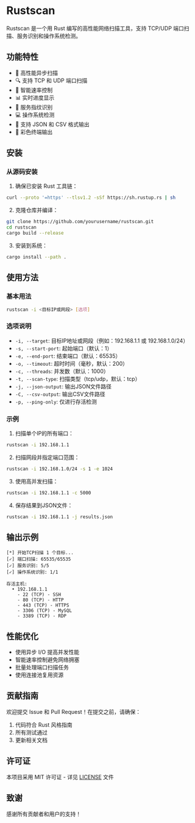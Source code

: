 # Rustscan

Rustscan 是一个用 Rust 编写的高性能网络扫描工具，支持 TCP/UDP 端口扫描、服务识别和操作系统检测。

## 功能特性

- 🚀 高性能异步扫描
- 🔍 支持 TCP 和 UDP 端口扫描
- 🎯 智能速率控制
- 📊 实时进度显示
- 🔑 服务指纹识别
- 💻 操作系统检测
- 📝 支持 JSON 和 CSV 格式输出
- 🎨 彩色终端输出

## 安装

### 从源码安装

1. 确保已安装 Rust 工具链：
```bash
curl --proto '=https' --tlsv1.2 -sSf https://sh.rustup.rs | sh
```

2. 克隆仓库并编译：
```bash
git clone https://github.com/yourusername/rustscan.git
cd rustscan
cargo build --release
```

3. 安装到系统：
```bash
cargo install --path .
```

## 使用方法

### 基本用法

```bash
rustscan -i <目标IP或网段> [选项]
```

### 选项说明

- `-i, --target`: 目标IP地址或网段（例如：192.168.1.1 或 192.168.1.0/24）
- `-s, --start-port`: 起始端口（默认：1）
- `-e, --end-port`: 结束端口（默认：65535）
- `-o, --timeout`: 超时时间（毫秒，默认：200）
- `-c, --threads`: 并发数（默认：1000）
- `-t, --scan-type`: 扫描类型（tcp/udp，默认：tcp）
- `-j, --json-output`: 输出JSON文件路径
- `-C, --csv-output`: 输出CSV文件路径
- `-p, --ping-only`: 仅进行存活检测

### 示例

1. 扫描单个IP的所有端口：
```bash
rustscan -i 192.168.1.1
```

2. 扫描网段并指定端口范围：
```bash
rustscan -i 192.168.1.0/24 -s 1 -e 1024
```

3. 使用高并发扫描：
```bash
rustscan -i 192.168.1.1 -c 5000
```

4. 保存结果到JSON文件：
```bash
rustscan -i 192.168.1.1 -j results.json
```

## 输出示例

```
[*] 开始TCP扫描 1 个目标...
[✓] 端口扫描: 65535/65535
[✓] 服务识别: 5/5
[✓] 操作系统识别: 1/1

存活主机:
  • 192.168.1.1
    - 22 (TCP) - SSH
    - 80 (TCP) - HTTP
    - 443 (TCP) - HTTPS
    - 3306 (TCP) - MySQL
    - 3389 (TCP) - RDP
```

## 性能优化

- 使用异步 I/O 提高并发性能
- 智能速率控制避免网络拥塞
- 批量处理端口扫描任务
- 使用连接池复用资源

## 贡献指南

欢迎提交 Issue 和 Pull Request！在提交之前，请确保：

1. 代码符合 Rust 风格指南
2. 所有测试通过
3. 更新相关文档

## 许可证

本项目采用 MIT 许可证 - 详见 [LICENSE](LICENSE) 文件

## 致谢

感谢所有贡献者和用户的支持！ 